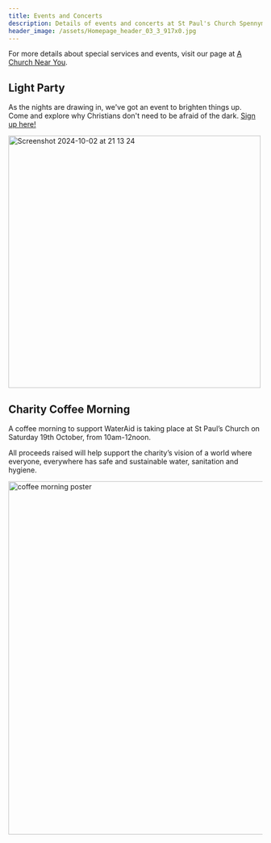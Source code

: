 ```yaml
---
title: Events and Concerts
description: Details of events and concerts at St Paul's Church Spennymoor.
header_image: /assets/Homepage_header_03_3_917x0.jpg
---
```

For more details about special services and events, visit our page at [A Church Near You](https://www.achurchnearyou.com/church/13565/).

## Light Party

As the nights are drawing in, we've got an event to brighten things up. Come and explore why Christians don't need to be afraid of the dark. [Sign up here!](https://forms.gle/JVpX1DYRr2uxG364A)

<img width="500" alt="Screenshot 2024-10-02 at 21 13 24" src="https://github.com/user-attachments/assets/04eeb6bf-c1d4-4b34-91f9-3b71821fef51">

## Charity Coffee Morning

A coffee morning to support WaterAid is taking place at St Paul’s Church on Saturday 19th October, from 10am-12noon.

All proceeds raised will help support the charity’s vision of a world where everyone, everywhere has safe and sustainable water, sanitation and hygiene.

<img width="700" alt="coffee morning poster" src="https://github.com/user-attachments/assets/ec0896b4-8234-47d5-926c-19015b0a4ab6">
